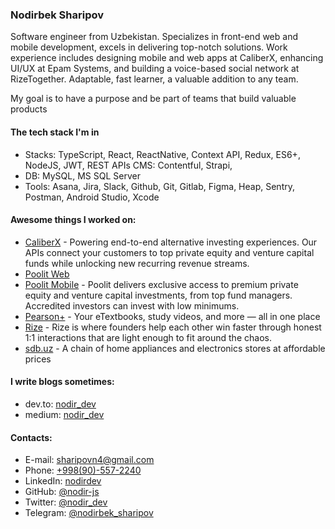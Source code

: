 ### Nodirbek Sharipov

Software engineer from Uzbekistan. Specializes in front-end web and mobile development, excels in delivering top-notch solutions. Work experience includes designing mobile and web apps at CaliberX, enhancing UI/UX at Epam Systems, and building a voice-based social network at RizeTogether. Adaptable, fast learner, a valuable addition to any team.

My goal is to have a purpose and be part of teams that build valuable products


#### The tech stack I'm in
 - Stacks: TypeScript, React, ReactNative, Context API, Redux, ES6+, NodeJS, JWT, REST APIs CMS: Contentful, Strapi,
 - DB: MySQL, MS SQL Server
 - Tools: Asana, Jira, Slack, Github, Git, Gitlab, Figma, Heap, Sentry, Postman, Android Studio, Xcode

#### Awesome things I worked on:
 - [CaliberX](https://www.caliberexchange.com/) - Powering end-to-end alternative investing experiences. Our APIs connect your customers to top private equity and venture capital funds while unlocking new recurring revenue streams.
 - [Poolit Web](https://www.poolit.com/)
 - [Poolit Mobile](https://apps.apple.com/uz/app/poolit-access-alt-investments/id1621546981) - Poolit delivers exclusive access to premium private equity and venture capital investments, from top fund managers. Accredited investors can invest with low minimums.
 - [Pearson+](https://www.pearson.com/en-us/pearsonplus.html) - Your eTextbooks, study videos, and more — all in one place
 - [Rize](https://play.google.com/store/apps/details?id=com.joinrize.rize) - Rize is where founders help each other win faster through honest 1:1 interactions that are light enough to fit around the chaos.
 - [sdb.uz](https://sdb.uz/) - A chain of home appliances and electronics stores at affordable prices


#### I write blogs sometimes:

 - dev.to: [nodir_dev](https://dev.to/nodir_dev)
 - medium: [nodir_dev](https://medium.com/@nodir_dev)


#### Contacts:
 - E-mail: [sharipovn4@gmail.com](mailto:sharipovn4@gmail.com)
 - Phone: [+998(90)-557-2240](tel:+998905572240)
 - LinkedIn: [nodirdev](https://www.linkedin.com/in/nodirdev/)
 - GitHub: [@nodir-js](https://github.com/nodir-js)
 - Twitter: [@nodir_dev](https://twitter.com/nodir_dev)
 - Telegram: [@nodirbek_sharipov](https://t.me/nodirbek_sharipov)
